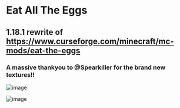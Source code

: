 # Eat All The Eggs

## 1.18.1 rewrite of https://www.curseforge.com/minecraft/mc-mods/eat-the-eggs
### A massive thankyou to @Spearkiller for the brand new textures!!
![image](https://user-images.githubusercontent.com/7688001/152664943-557cf46e-2172-4d1e-bcbb-7d4db159245d.png)

![image](https://user-images.githubusercontent.com/7688001/152664552-05605b7b-4daf-47ab-9984-535dc32b7ba7.png)




